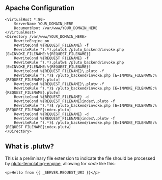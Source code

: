 ## Apache Configuration

```
<VirtualHost *:80>
	ServerName YOUR_DOMAIN_HERE
	DocumentRoot /var/www/YOUR_DOMAIN_HERE
</VirtualHost>
<Directory /var/www/YOUR_DOMAIN_HERE>
	RewriteEngine on
	RewriteCond %{REQUEST_FILENAME} -f
	RewriteRule ^(.*).pluto$ /pluto_backend/invoke.php [E=INVOKE_FILENAME:%{REQUEST_FILENAME}]
	RewriteCond %{REQUEST_FILENAME} -f
	RewriteRule ^(.*).plutw$ /pluto_backend/invoke.php [E=INVOKE_FILENAME:%{REQUEST_FILENAME}]
	RewriteCond %{REQUEST_FILENAME}\.pluto -f
	RewriteRule ^(.*)$ /pluto_backend/invoke.php [E=INVOKE_FILENAME:%{REQUEST_FILENAME}.pluto]
	RewriteCond %{REQUEST_FILENAME}\.plutw -f
	RewriteRule ^(.*)$ /pluto_backend/invoke.php [E=INVOKE_FILENAME:%{REQUEST_FILENAME}.plutw]
	RewriteCond %{REQUEST_FILENAME} -d
	RewriteCond %{REQUEST_FILENAME}index\.pluto -f
	RewriteRule ^(.*)$ /pluto_backend/invoke.php [E=INVOKE_FILENAME:%{REQUEST_FILENAME}index.pluto]
	RewriteCond %{REQUEST_FILENAME} -d
	RewriteCond %{REQUEST_FILENAME}index\.plutw -f
	RewriteRule ^(.*)$ /pluto_backend/invoke.php [E=INVOKE_FILENAME:%{REQUEST_FILENAME}index.plutw]
</Directory>
```

## What is .plutw?

This is a preliminary file extension to indicate the file should be processed by [pluto-templating-engine](https://github.com/PlutoLang/pluto-templating-engine), allowing for _code_ like this:
```twig
<p>Hello from {{ _SERVER.REQUEST_URI }}</p>
```
